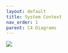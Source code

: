 ```yaml
---
layout: default
title: System Context
nav_order: 1
parent: C4 Diagrams
---
```


![](/docs-sample/diagrams/c4/1-systemcontext.svg)